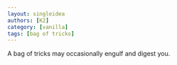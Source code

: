 ```yaml
---
layout: singleidea
authors: [K2]
category: [vanilla]
tags: [bag of tricks]
---
```

A bag of tricks may occasionally engulf and digest you.
